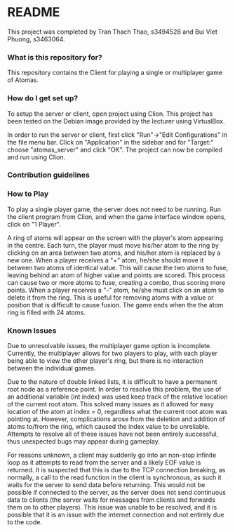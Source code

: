 # README #

This project was completed by Tran Thach Thao, s3494528 and Bui Viet Phuong, s3463064.

### What is this repository for? ###

This repository contains the Client for playing a single or multiplayer game of Atomas.

### How do I get set up? ###

To setup the server or client, open project using Clion. This project has been tested on the Debian image provided by the lecturer using VirtualBox.

In order to run the server or client, first click "Run"->"Edit Configurations" in the file menu bar. Click on "Application" in the sidebar and for "Target:" choose "atomas_server" and click "OK". The project can now be compiled and run using Clion.

### Contribution guidelines ###

### How to Play ###

To play a single player game, the server does not need to be running. Run the client program from Clion, and when the game interface window opens, click on "1 Player".

A ring of atoms will appear on the screen with the player's atom appearing in the centre. Each turn, the player must move his/her atom to the ring by clicking on an area between two atoms, and his/her atom is replaced by a new one. When a player receives a "+" atom, he/she should move it between two atoms of identical value. This will cause the two atoms to fuse, leaving behind an atom of higher value and points are scored. This process can cause two or more atoms to fuse, creating a combo, thus scoring more points. When a player receives a "-" atom, he/she must click on an atom to delete it from the ring. This is useful for removing atoms with a value or position that is difficult to cause fusion. The game ends when the the atom ring is filled with 24 atoms.

### Known Issues ###

Due to unresolvable issues, the multiplayer game option is incomplete. Currently, the multiplayer allows for two players to play, with each player being able to view the other player's ring, but there is no interaction between the individual games.

Due to the nature of double linked lists, it is difficult to have a permanent root node as a reference point. In order to resolve this problem, the use of an additional variable (int index) was used keep track of the relative location of the current root atom. This solved many issues as it allowed for easy location of the atom at index = 0, regardless what the current root atom was pointing at. However, complications arose from the deletion and addition of atoms to/from the ring, which caused the index value to be unreliable. Attempts to resolve all of these issues have not been entirely successful, thus unexpected bugs may appear during gameplay.

For reasons unknown, a client may suddenly go into an non-stop infinite loop as it attempts to read from the server and a likely EOF value is returned. It is suspected that this is due to the TCP connection breaking, as normally, a call to the read function in the client is synchronous, as such it waits for the server to send data before returning. This would not be possible if connected to the server, as the server does not send continuous data to clients (the server waits for messages from clients and forwards them on to other players). This issue was unable to be resolved, and it is possible that it is an issue with the internet connection and not entirely due to the code.